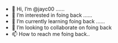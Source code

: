 - 👋 Hi, I’m @jayc00 ......
- 👀 I’m interested in foing back ......
- 🌱 I’m currently learning foing back ......
- 💞️ I’m looking to collaborate on foing back
- 📫 How to reach me foing back..

<!---
jayc00/jayc00 is a ✨ special ✨ repository because its `README.md` (this file) appears on your GitHub profile.
You can click the Preview link to take a look at your changes.
--->
